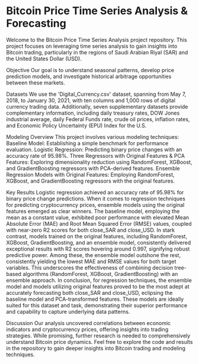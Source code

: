 # Bitcoin Price Time Series Analysis & Forecasting

Welcome to the Bitcoin Price Time Series Analysis project repository. This project focuses on leveraging time series analysis to gain insights into Bitcoin trading, particularly in the regions of Saudi Arabian Riyal (SAR) and the United States Dollar (USD).

Objective
Our goal is to understand seasonal patterns, develop price prediction models, and investigate historical arbitrage opportunities between these markets.

Datasets
We use the 'Digital_Currency.csv' dataset, spanning from May 7, 2018, to January 30, 2021, with ten columns and 1,000 rows of digital currency trading data. Additionally, seven supplementary datasets provide complementary information, including daily treasury rates, DOW Jones industrial average, daily Federal Funds rate, crude oil prices, inflation rates, and Economic Policy Uncertainty (EPU) Index for the U.S.

Modeling Overview
This project involves various modeling techniques:
Baseline Model: Establishing a simple benchmark for performance evaluation.
Logistic Regression: Predicting binary price changes with an accuracy rate of 95.98%.
Three Regressors with Original Features & PCA Features: Exploring dimensionality reduction using RandomForest, XGBoost, and GradientBoosting regressors with PCA-derived features.
Ensemble Regression Models with Original Features: Employing RandomForest, XGBoost, and GradientBoosting regressors with the original features.

Key Results
Logistic regression achieved an accuracy rate of 95.98% for binary price change predictions. When it comes to regression techniques for predicting cryptocurrency prices, ensemble models using the original features emerged as clear winners. The baseline model, employing the mean as a constant value, exhibited poor performance with elevated Mean Absolute Error (MAE) and Root Mean Squared Error (RMSE) values, coupled with near-zero R2 scores for both close_SAR and close_USD. In stark contrast, models trained on the original features, including RandomForest, XGBoost, GradientBoosting, and an ensemble model, consistently delivered exceptional results with R2 scores hovering around 0.997, signifying robust predictive power. Among these, the ensemble model outshone the rest, consistently yielding the lowest MAE and RMSE values for both target variables. This underscores the effectiveness of combining decision tree-based algorithms (RandomForest, XGBoost, GradientBoosting) with an ensemble approach. In conclusion, for regression techniques, the ensemble model and models utilizing original features proved to be the most adept at accurately forecasting both close_SAR and close_USD, eclipsing the baseline model and PCA-transformed features. These models are ideally suited for this dataset and task, demonstrating their superior performance and capability to capture underlying data patterns.

Discussion
Our analysis uncovered correlations between economic indicators and cryptocurrency prices, offering insights into trading strategies. While promising, further research is needed to comprehensively understand Bitcoin price dynamics.
Feel free to explore the code and results in the repository to gain deeper insights into Bitcoin trading and modeling techniques.
